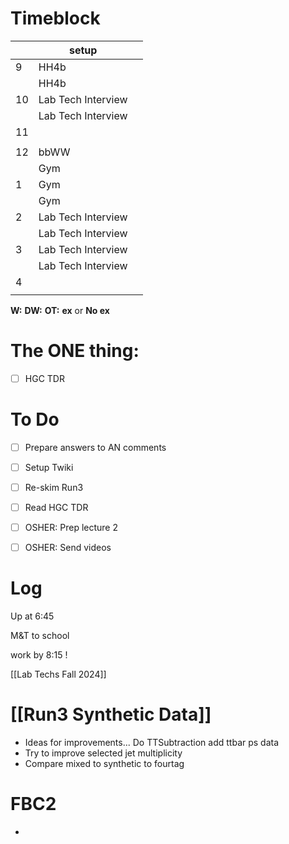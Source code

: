 # Timeblock

|     | setup              |     |
| --- | ------------------ | --- |
| 9   | HH4b               |     |
|     | HH4b               |     |
| 10  | Lab Tech Interview |     |
|     | Lab Tech Interview |     |
| 11  |                    |     |
|     |                    |     |
| 12  | bbWW               |     |
|     | Gym                |     |
| 1   | Gym                |     |
|     | Gym                |     |
| 2   | Lab Tech Interview |     |
|     | Lab Tech Interview |     |
| 3   | Lab Tech Interview |     |
|     | Lab Tech Interview |     |
| 4   |                    |     |
|     |                    |     |

**W:**
**DW:**
**OT:**
**ex** or **No ex**

# The ONE thing: 
- [ ] HGC TDR


# To Do
- [ ] Prepare answers to AN comments
- [ ] Setup Twiki
- [ ] Re-skim Run3
- [ ] Read HGC TDR
- [ ] OSHER: Prep lecture 2 
- [ ] OSHER: Send videos 


# Log


Up at 6:45

M&T to school 

work by 8:15 !

[[Lab Techs Fall 2024]]

# [[Run3 Synthetic Data]]
- Ideas for improvements... Do TTSubtraction add ttbar ps data
- Try to improve selected jet multiplicity
- Compare mixed to synthetic to fourtag

# FBC2 
- 